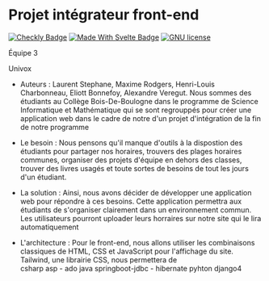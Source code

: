 # Projet intégrateur front-end

[![Checkly Badge](https://api.checklyhq.com/v1/badges/checks/e709cb3b-807d-4e5f-8f64-c7906fb01fe4?style=for-the-badge&theme=default)](https://univox.checkly-dashboards.com/) [![Made With Svelte Badge](https://img.shields.io/badge/made%20with-svelte%20kit-orange?style=for-the-badge)](https://kit.svelte.dev/) [![GNU license](https://img.shields.io/badge/License-GNU%20V3-blue?style=for-the-badge)](./LICENSE)

Équipe 3

Univox

- Auteurs :
Laurent Stephane, Maxime Rodgers, Henri-Louis Charbonneau, Eliott Bonnefoy, Alexandre Veregut.
Nous sommes des étudiants au Collège Bois-De-Boulogne dans le programme de Science Informatique et Mathématique qui se sont regrouppés pour créer une application web dans le cadre de notre d'un projet d'intégration de la fin de notre programme

- Le besoin :
Nous pensons qu'il manque d'outils à la dispostion des étudiants pour partager nos horaires, trouvers des plages horaires communes, organiser des projets d'équipe en dehors des classes, trouver des livres usagés et toute sortes de besoins de tout les jours d'un étudiant.

- La solution :
Ainsi, nous avons décider de développer une application web pour répondre à ces besoins. Cette application permettra aux étudiants de s'organiser clairement dans un environnement commun. Les utilisateurs pourront uploader leurs horraires sur notre site qui le lira automatiquement

- L'architecture : 
Pour le front-end, nous allons utiliser les combinaisons classiques de HTML, CSS et JavaScript pour l'affichage du site. Tailwind, une librairie CSS, nous permettera de  
csharp asp - ado
java springboot-jdbc - hibernate
pyhton django4
